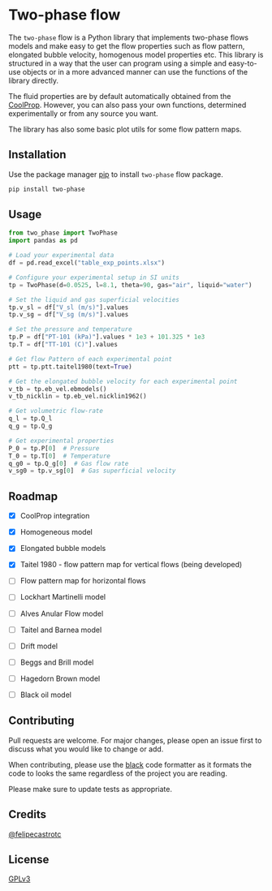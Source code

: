 # Two-phase flow

The `two-phase` flow is a Python library that implements two-phase flows models and make easy to get the flow properties such as flow pattern, elongated bubble velocity, homogenous model properties etc. This library is structured in a way that the user can program using a simple and easy-to-use objects or in a more advanced manner can use the functions of the library directly.

The fluid properties are by default automatically obtained from the [CoolProp](https://github.com/CoolProp/CoolProp). However, you can also pass your own functions, determined experimentally or from any source you want.

The library has also some basic plot utils for some flow pattern maps.

## Installation

Use the package manager [pip](https://pip.pypa.io/en/stable/) to install `two-phase` flow package.

```bash
pip install two-phase
```

## Usage

```python
from two_phase import TwoPhase
import pandas as pd

# Load your experimental data
df = pd.read_excel("table_exp_points.xlsx")

# Configure your experimental setup in SI units
tp = TwoPhase(d=0.0525, l=8.1, theta=90, gas="air", liquid="water")

# Set the liquid and gas superficial velocities
tp.v_sl = df["V_sl (m/s)"].values
tp.v_sg = df["V_sg (m/s)"].values

# Set the pressure and temperature
tp.P = df["PT-101 (kPa)"].values * 1e3 + 101.325 * 1e3
tp.T = df["TT-101 (C)"].values

# Get flow Pattern of each experimental point
ptt = tp.ptt.taitel1980(text=True)

# Get the elongated bubble velocity for each experimental point
v_tb = tp.eb_vel.ebmodels()
v_tb_nicklin = tp.eb_vel.nicklin1962()

# Get volumetric flow-rate
q_l = tp.Q_l
q_g = tp.Q_g

# Get experimental properties
P_0 = tp.P[0]  # Pressure
T_0 = tp.T[0]  # Temperature
q_g0 = tp.Q_g[0]  # Gas flow rate
v_sg0 = tp.v_sg[0]  # Gas superficial velocity
```

## Roadmap

- [x] CoolProp integration
- [x] Homogeneous model
- [x] Elongated bubble models
- [x] Taitel 1980 - flow pattern map for vertical flows (being developed)
- [ ] Flow pattern map for horizontal flows
- [ ] Lockhart Martinelli model
- [ ] Alves Anular Flow model
- [ ] Taitel and Barnea model
- [ ] Drift model
- [ ] Beggs and Brill model
- [ ] Hagedorn Brown model
- [ ] Black oil model


## Contributing
Pull requests are welcome. For major changes, please open an issue first to discuss what you would like to change or add.

When contributing, please use the [black](https://github.com/psf/black) code formatter as it formats the code to looks the  same regardless of the project you are reading.

Please make sure to update tests as appropriate.

## Credits

[@felipecastrotc](https://github.com/felipecastrotc/)

## License
[GPLv3](https://choosealicense.com/licenses/gpl-3.0/)